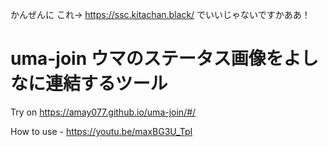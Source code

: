 かんぜんに これ→ https://ssc.kitachan.black/ でいいじゃないですかああ！

# uma-join ウマのステータス画像をよしなに連結するツール

Try on https://amay077.github.io/uma-join/#/

How to use - https://youtu.be/maxBG3U_TpI
